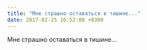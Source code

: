 ```yaml
---
title: "Мне страшно оставаться в тишине..."
date: 2017-02-25 16:52:00 +0300
---
```


Мне страшно оставаться в тишине...

